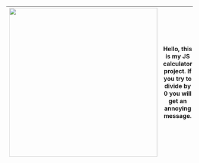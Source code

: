 <img src="https://i.imgur.com/qqKSzjs.png" width="400"/> | Hello, this is my JS calculator project. If you try to divide by 0 you will get an annoying message. 
:-----------------------------------------------------------------------:|:-------------------------:
